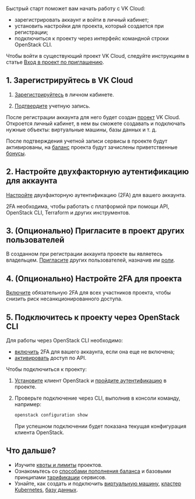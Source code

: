 Быстрый старт поможет вам начать работу с VK Cloud:

- зарегистрировать аккаунт и войти в личный кабинет;
- установить настройки для проекта, который создается при регистрации;
- подключиться к проекту через интерфейс командной строки OpenStack CLI.

<info>

Чтобы войти в существующий проект VK Cloud, следуйте инструкциям в статье [Вход в проект по приглашению](/ru/base/account/instructions/project-invitation).

</info>

## 1. Зарегистрируйтесь в VK Cloud

1. [Зарегистрируйтесь](/ru/additionals/start/get-started/account-registration#registraciya_v_lichnom_kabinete) в личном кабинете.

1. [Подтвердите](/ru/additionals/start/get-started/account-registration#podtverzhdenie_uchetnoy_zapisi) учетную запись.

После регистрации аккаунта для него будет создан [проект](/ru/base/account/concepts/projects) VK Cloud. Откроется личный кабинет, в нем вы сможете создавать и подключать нужные объекты: виртуальные машины, базы данных и т. д.

После подтверждения учетной записи сервисы в проекте будут активированы, на [баланс](/ru/additionals/billing/start/balance) проекта будут зачислены приветственные [бонусы](/ru/additionals/billing/concepts/bonus).

## 2. Настройте двухфакторную аутентификацию для аккаунта

[Настройте](/ru/base/account/instructions/account-manage/manage-2fa) двухфакторную аутентификацию (2FA) для вашего аккаунта.

2FA необходима, чтобы работать с платформой при помощи API, OpenStack CLI, Terraform и других инструментов.

## 3. (Опционально) Пригласите в проект других пользователей

В созданном при регистрации аккаунта проекте вы являетесь владельцем. [Пригласите](../instructions/project-settings/access-manage) других пользователей, назначив им [роли](/ru/base/account/concepts/rolesandpermissions).

## 4. (Опционально) Настройте 2FA для проекта

[Включите](../instructions/project-settings/access-manage#vklyuchenie_v_proekte_obyazatelnoy_2fa) обязательную 2FA для всех участников проекта, чтобы снизить риск несанкционированного доступа.

## 5. Подключитесь к проекту через OpenStack CLI

Для работы через OpenStack CLI необходимо:

- [включить](/ru/base/account/instructions/account-manage/manage-2fa) 2FA для вашего аккаунта, если она еще не включена;
- [активировать](/ru/manage/tools-for-using-services/rest-api/enable-api) доступ по API.

Чтобы подключиться к проекту:

1. [Установите](/ru/base/account/project/cli/setup) клиент OpenStack и [пройдите аутентификацию](/ru/base/account/project/cli/authorization) в проекте.

1. Проверьте подключение через CLI, выполнив в консоли команду, например:

    ```bash
    openstack configuration show
    ```

    При успешном подключении будет показана текущая конфигурация клиента OpenStack.

## Что дальше?

- Изучите [квоты и лимиты](/ru/base/account/concepts/quotasandlimits) проектов.
- Ознакомьтесь со [способами пополнения баланса](/ru/additionals/billing/operations/payment) и базовыми принципами [тарификации](/ru/base/account/tariffication) сервисов.
- Узнайте, как создать и подключить [виртуальную машину](/ru/base/iaas/quick-start), [кластер Kubernetes](/ru/base/k8s/quickstart), [базу данных](/ru/dbs/dbaas/start).
